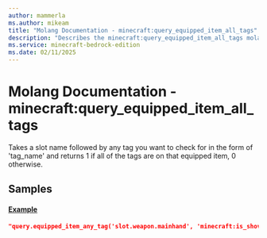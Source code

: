 ```yaml
---
author: mammerla
ms.author: mikeam
title: "Molang Documentation - minecraft:query_equipped_item_all_tags"
description: "Describes the minecraft:query_equipped_item_all_tags molang"
ms.service: minecraft-bedrock-edition
ms.date: 02/11/2025 
---
```


# Molang Documentation - minecraft:query_equipped_item_all_tags

Takes a slot name followed by any tag you want to check for in the form of 'tag_name' and returns 1 if all of the tags are on that equipped item, 0 otherwise.


## Samples

#### [Example](Example)


```json
"query.equipped_item_any_tag('slot.weapon.mainhand', 'minecraft:is_shovel')"
```
